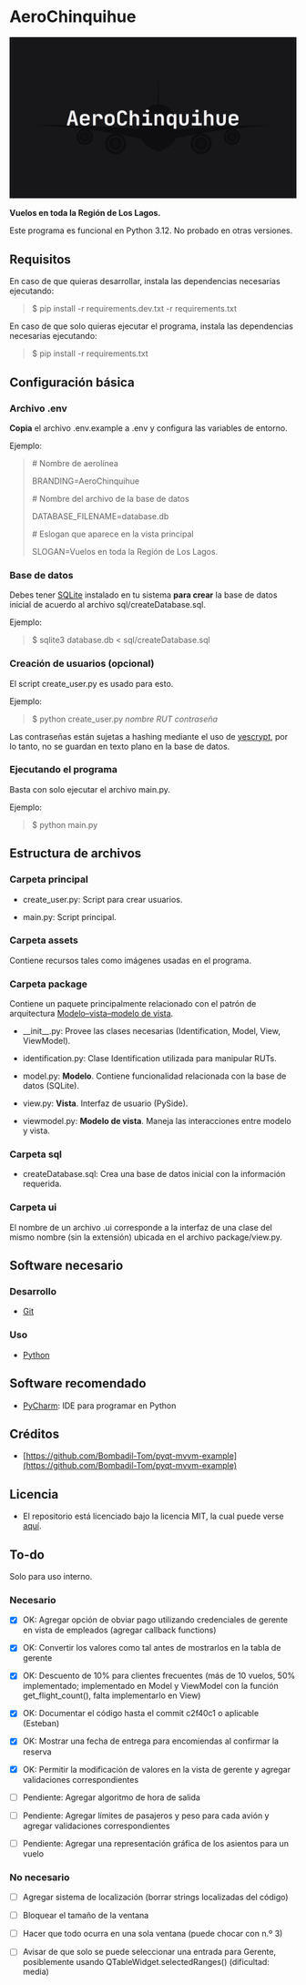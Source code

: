 # AeroChinquihue

![Imagen de AeroChinquihue](assets/picture.png)

**Vuelos en toda la Región de Los Lagos.**

Este programa es funcional en Python 3.12. No probado en otras versiones.

## Requisitos

En caso de que quieras desarrollar, instala las dependencias necesarias ejecutando:

> $ pip install -r requirements.dev.txt -r requirements.txt

En caso de que solo quieras ejecutar el programa, instala las dependencias
necesarias ejecutando:

> $ pip install -r requirements.txt

## Configuración básica

### Archivo .env

**Copia** el archivo .env.example a .env y configura las variables de entorno.

Ejemplo:

> \# Nombre de aerolínea
>
> BRANDING=AeroChinquihue
>
> \# Nombre del archivo de la base de datos
>
> DATABASE_FILENAME=database.db
>
> \# Eslogan que aparece en la vista principal
>
> SLOGAN=Vuelos en toda la Región de Los Lagos.

### Base de datos

Debes tener [SQLite](https://www.sqlite.org/index.html) instalado en tu sistema
**para crear** la base de datos inicial de acuerdo al archivo sql/createDatabase.sql.

Ejemplo:

> $ sqlite3 database.db < sql/createDatabase.sql

### Creación de usuarios (opcional)

El script create_user.py es usado para esto.

Ejemplo:

> $ python create_user.py *nombre* *RUT* *contraseña*

Las contraseñas están sujetas a hashing mediante el uso de [yescrypt](
https://en.wikipedia.org/wiki/Yescrypt), por lo tanto, no se guardan en texto
plano en la base de datos.

### Ejecutando el programa

Basta con solo ejecutar el archivo main.py.

Ejemplo:

> $ python main.py

## Estructura de archivos

### Carpeta principal

* create_user.py: Script para crear usuarios.

* main.py: Script principal.

### Carpeta assets

Contiene recursos tales como imágenes usadas en el programa.

### Carpeta package

Contiene un paquete principalmente relacionado con el patrón de arquitectura
[Modelo–vista–modelo de vista](https://es.wikipedia.org/wiki/Modelo%E2%80%93vista%E2%80%93modelo_de_vista).

* \_\_init__.py: Provee las clases necesarias (Identification, Model, View, ViewModel).

* identification.py: Clase Identification utilizada para manipular RUTs.

* model.py: **Modelo**. Contiene funcionalidad relacionada con la base de datos (SQLite).

* view.py: **Vista**. Interfaz de usuario (PySide).

* viewmodel.py: **Modelo de vista**. Maneja las interacciones entre modelo y vista.

### Carpeta sql

* createDatabase.sql: Crea una base de datos inicial con la información requerida.

### Carpeta ui

El nombre de un archivo .ui corresponde a la interfaz de una clase del mismo
nombre (sin la extensión) ubicada en el archivo package/view.py.

## Software necesario

### Desarrollo

* [Git](https://git-scm.com/)

### Uso

* [Python](https://www.python.org/)

## Software recomendado

* [PyCharm](https://www.jetbrains.com/pycharm/): IDE para programar en Python

## Créditos

* [https://github.com/Bombadil-Tom/pyqt-mvvm-example](https://github.com/Bombadil-Tom/pyqt-mvvm-example)

## Licencia

* El repositorio está licenciado bajo la licencia MIT, la cual puede verse [aquí](https://github.com/esteuwu/AeroChinquihue/blob/master/LICENSE).

## To-do

Solo para uso interno.

### Necesario

* [X] OK: Agregar opción de obviar pago utilizando credenciales de
  gerente en vista de empleados (agregar callback functions)

* [X] OK: Convertir los valores como tal antes de mostrarlos en la tabla de gerente

* [X] OK: Descuento de 10% para clientes frecuentes (más de 10 vuelos, 50%
implementado; implementado en Model y ViewModel con la función
get_flight_count(), falta implementarlo en View)

* [X] OK: Documentar el código hasta el commit c2f40c1 o aplicable (Esteban)

* [X] OK: Mostrar una fecha de entrega para encomiendas al confirmar la reserva

* [X] OK: Permitir la modificación de valores en la vista de gerente y agregar
validaciones correspondientes

* [ ] Pendiente: Agregar algoritmo de hora de salida

* [ ] Pendiente: Agregar límites de pasajeros y peso para cada avión y agregar validaciones
correspondientes

* [ ] Pendiente: Agregar una representación gráfica de los asientos para un vuelo

### No necesario

* [ ] Agregar sistema de localización (borrar strings localizadas del código)

* [ ] Bloquear el tamaño de la ventana

* [ ] Hacer que todo ocurra en una sola ventana (puede chocar con n.º 3)

* [ ] Avisar de que solo se puede seleccionar una entrada para Gerente,
posiblemente usando QTableWidget.selectedRanges() (dificultad: media)
